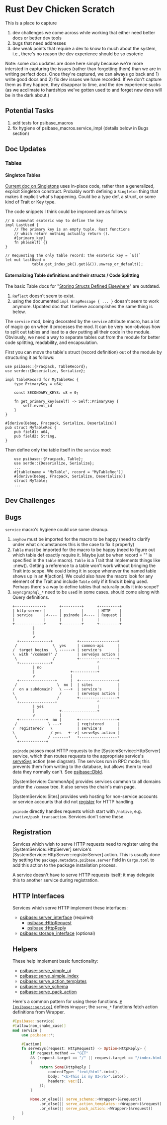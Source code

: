 # Rust Dev Chicken Scratch

This is a place to capture

1. dev challenges we come across while working that either need better docs or better dev tools
2. bugs that need addresses
3. dev weak points that require a dev to know to much about the system, i.e., there's no reason the dev experience should be so esoteric

Note: some doc updates are done here simply because we're more intersted in capturing the issues (rather than forgetting them) than we are in writing perfect docs. Once they're captured, we can always go back and 1) write good docs and 2) fix dev issues we have recorded. If we don't capture them as they happen, they disappear to time, and the dev experience sucks (as we acclimate to hardships we've gotten used to and forget new devs will be in the dark about.)

## Potential Tasks

1. add tests for psibase_macros
2. fix hygiene of psibase_macros.service_impl (details below in Bugs section)

## Doc Updates

### Tables

#### Singleton Tables

[Current doc on Singletons](../tables.html) uses in-place code, rather than a generalized, explicit Singleton construct. Probably worth defining a `Singleton` thing that makes it explicit what's happening. Could be a type def, a struct, or some kind of Trait or Key type.

The code snippets I think could be improved are as follows:

```
// A somewhat esoteric way to define the key
impl LastUsed {
    // The primary key is an empty tuple. Rust functions
    // which return nothing actually return ().
    #[primary_key]
    fn pk(&self) {}
}
```

```
// Requesting the only table record: the esoteric key = `&()`
let mut lastUsed =
            table.get_index_pk().get(&()).unwrap_or_default();
```

#### Externalizing Table definitions and their structs / Code Splitting

The basic Table docs for "[Storing Structs Defined Elsewhere](../tables.html)" are outdated.

1. `Reflect` doesn't seem to exist.
2. using the documented `impl WrapMessage { ... }` doesn't seem to work anymore. Updated doc that I believe accomplishes the same thing is below.

The `service` mod, being decorated by the `service` attribute macro, has a lot of magic go on when it processes the mod. It can be very non-obvious how to split out tables and lead to a dev putting all their code in the module. Obviously, we need a way to separate tables out from the module for better code splitting, readability, and encapsulation.

First you can move the table's struct (record definition) out of the module by structuring it as follows:

```
use psibase::{Fracpack, TableRecord};
use serde::{Deserialize, Serialize};

impl TableRecord for MyTableRec {
    type PrimaryKey = u64;

    const SECONDARY_KEYS: u8 = 0;

    fn get_primary_key(&self) -> Self::PrimaryKey {
        self.event_id
    }
}

#[derive(Debug, Fracpack, Serialize, Deserialize)]
pub struct MyTableRec {
    pub field1: u64,
    pub field2: String,
}
```

Then define only the table itself in the `service` mod:

```
    use psibase::{Fracpack, Table};
    use serde::{Deserialize, Serialize};
    ...
    #[table(name = "MyTable", record = "MyTableRec")]
    #[derive(Debug, Fracpack, Serialize, Deserialize)]
    struct MyTable;
    ...
```

## Dev Challenges

## Bugs

`service` macro's hygiene could use some cleanup.

1. `anyhow` must be imported for the macro to be happy (need to clarify under what circumstances this is the case to fix it properly)
2. `Table` must be imported for the macro to be happy (need to figure out which table def exactly require it. Maybe just be when record = "" is specified in the `table` macro).
   `Table` is a Trait that implements things like <table name>::new(). Getting a reference to a table won't work without bringing the Trait into scope. We could bring it in scope whenever the named table shows up in an #[action]. We could also have the macro look for any element of the Trait and include `Table` only if it finds it being used. Perhaps there's a way to define tables that naturally pulls it into scope?
3. `asyncgraphql_*` need to be `use`d in some cases. should come along with Query definitions.

```svgbob
+-------------+      +---------+      +---------+
| http-server |      |         |      | HTTP    |
| service     |<---- | psinode |<---- | Request |
|             |      |         |      |         |
+-------------+      +---------+      +---------+
         |
         |
         v
  +--------------+           +-----------------+
 /                \  yes     | common-api      |
/  target begins   \ ------> | service's       |
\  with "/common?" /         | serveSys action |
 \                /          +-----------------+
  +--------------+                    ^
         | no                         |
         |                +-----------+
         v                |
  +----------------+      |  +-----------------+
 /                  \  no |  | sites           |
/  on a subdomain?   \ ---+  | service's       |
\                    /       | serveSys action |
 \                  /        +-----------------+
  +----------------+                  ^
         | yes                        |
         |           +----------------+
         v           |
  +------------+  no |       +-----------------+
 /              \ ---+       | registered      |
/  registered?   \           | service's       |
\                / yes   +-->| serveSys action |
 \              / -------+   +-----------------+
  +------------+
```

`psinode` passes most HTTP requests to the [SystemService::HttpServer] service, which then routes requests to the appropriate service's [serveSys](https://docs.rs/psibase/latest/psibase/server_interface/struct.ServerActions.html#method.serveSys) action (see diagram). The services run in RPC mode; this prevents them from writing to the database, but allows them to read data they normally can't. See [psibase::DbId](https://docs.rs/psibase/latest/psibase/enum.DbId.html).

[SystemService::CommonApi] provides services common to all domains under the `/common` tree. It also serves the chain's main page.

[SystemService::Sites] provides web hosting for non-service accounts or service accounts that did not [register](#registration) for HTTP handling.

`psinode` directly handles requests which start with `/native`, e.g. `/native/push_transaction`. Services don't serve these.

## Registration

Services which wish to serve HTTP requests need to register using the [SystemService::HttpServer] service's [SystemService::HttpServer::registerServer] action. This is usually done by setting the `package.metadata.psibase.server` field in `Cargo.toml` to add this action to the package installation process.

A service doesn't have to serve HTTP requests itself; it may delegate this to another service during registration.

## HTTP Interfaces

Services which serve HTTP implement these interfaces:

- [psibase::server_interface](https://docs.rs/psibase/latest/psibase/server_interface/index.html) (required)
  - [psibase::HttpRequest](https://docs.rs/psibase/latest/psibase/struct.HttpRequest.html)
  - [psibase::HttpReply](https://docs.rs/psibase/latest/psibase/struct.HttpReply.html)
- [psibase::storage_interface](https://docs.rs/psibase/latest/psibase/storage_interface/index.html) (optional)

## Helpers

These help implement basic functionality:

- [psibase::serve_simple_ui](https://docs.rs/psibase/latest/psibase/fn.serve_simple_ui.html)
- [psibase::serve_simple_index](https://docs.rs/psibase/latest/psibase/fn.serve_simple_index.html)
- [psibase::serve_action_templates](https://docs.rs/psibase/latest/psibase/fn.serve_action_templates.html)
- [psibase::serve_schema](https://docs.rs/psibase/latest/psibase/fn.serve_schema.html)
- [psibase::serve_pack_action](https://docs.rs/psibase/latest/psibase/fn.serve_pack_action.html)

Here's a common pattern for using these functions.
[`#[psibase::service]`](https://docs.rs/psibase/latest/psibase/attr.service.html) defines `Wrapper`;
the `serve_*` functions fetch action definitions from Wrapper.

```rust
#[psibase::service]
#[allow(non_snake_case)]
mod service {
    use psibase::*;

    #[action]
    fn serveSys(request: HttpRequest) -> Option<HttpReply> {
        if request.method == "GET"
        && (request.target == "/" || request.target == "/index.html")
        {
            return Some(HttpReply {
                contentType: "text/html".into(),
                body: "<b>This is my UI</b>".into(),
                headers: vec![],
            });
        }

        None.or_else(|| serve_schema::<Wrapper>(&request))
            .or_else(|| serve_action_templates::<Wrapper>(&request))
            .or_else(|| serve_pack_action::<Wrapper>(&request))
    }
}
```
